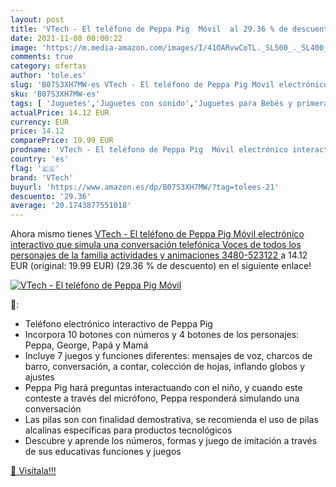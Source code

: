 ```yaml
---
layout: post
title: 'VTech - El teléfono de Peppa Pig  Móvil  al 29.36 % de descuento'
date: 2021-11-08 00:00:22
image: 'https://m.media-amazon.com/images/I/41OARvwCoTL._SL500_._SL400_.jpg'
comments: true
category: ofertas
author: 'tole.es'
slug: 'B07S3XH7MW-es VTech - El teléfono de Peppa Pig Móvil electrónico...'
sku: 'B07S3XH7MW-es'
tags: [ 'Juguetes','Juguetes con sonido','Juguetes para Bebés y primera infancia','Juguetes y juegos','peppa','pig','vtech', ]
actualPrice: 14.12 EUR
currency: EUR
price: 14.12
comparePrice: 19.99 EUR
prodname: 'VTech - El teléfono de Peppa Pig  Móvil electrónico interactivo que simula una conversación telefónica  Voces de todos los personajes de la familia  actividades y animaciones  3480-523122 '
country: 'es'
flag: '🇪🇸'
brand: 'VTech'
buyurl: 'https://www.amazon.es/dp/B07S3XH7MW/?tag=tolees-21'
descuento: '29.36'
average: '20.1743877551018'
---
```


Ahora mismo tienes [VTech - El teléfono de Peppa Pig  Móvil electrónico interactivo que simula una conversación telefónica  Voces de todos los personajes de la familia  actividades y animaciones  3480-523122 ](https://www.amazon.es/dp/B07S3XH7MW/?tag=tolees-21) a 14.12 EUR (original: 19.99 EUR) (29.36 %  de descuento) en el siguiente enlace!

[![VTech - El teléfono de Peppa Pig  Móvil ](https://m.media-amazon.com/images/I/41OARvwCoTL._SL500_._SL400_.jpg)](https://www.amazon.es/dp/B07S3XH7MW/?tag=tolees-21)

🔎:

- Teléfono electrónico interactivo de Peppa Pig
- Incorpora 10 botones con números y 4 botones de los personajes: Peppa, George, Papá y Mamá
- Incluye 7 juegos y funciones diferentes: mensajes de voz, charcos de barro, conversación, a contar, colección de hojas, inflando globos y ajustes
- Peppa Pig hará preguntas interactuando con el niño, y cuando este conteste a través del micrófono, Peppa responderá simulando una conversación
- Las pilas son con finalidad demostrativa, se recomienda el uso de pilas alcalinas específicas para productos tecnológicos
- Descubre y aprende los números, formas y juego de imitación a través de sus educativas funciones y juegos

[🛒 Visítala!!!](https://www.amazon.es/dp/B07S3XH7MW/?tag=tolees-21)
